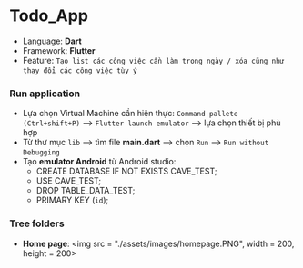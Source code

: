 # Todo_App
- Language: **Dart**
- Framework: **Flutter**
- Feature: `Tạo list các công việc cần làm trong ngày / xóa cũng như thay đổi các công việc tùy ý`
### Run application
 - Lựa chọn Virtual Machine cần hiện thực: `Command pallete (Ctrl+shift+P)` --> `Flutter launch emulator` --> lựa chọn thiết bị phù hợp
 - Từ thư mục `lib` --> tìm file **main.dart** --> chọn `Run` --> `Run without Debugging`
 - Tạo **emulator Android** từ Android studio: 
    - CREATE DATABASE IF NOT EXISTS CAVE_TEST;
    - USE CAVE_TEST;
    - DROP TABLE_DATA_TEST;
    - PRIMARY KEY (`id`);

### Tree folders
- **Home page**: <img src = "./assets/images/homepage.PNG", width = 200, height = 200>

    
